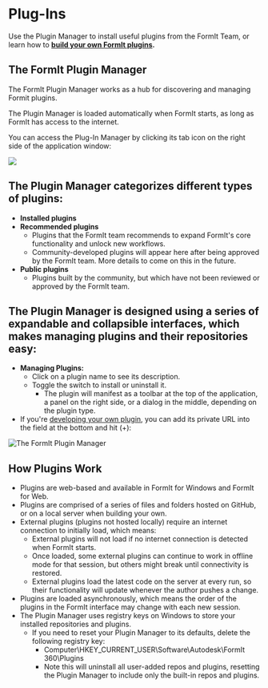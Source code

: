 # Plug-Ins

Use the Plugin Manager to install useful plugins from the FormIt Team, or learn how to [**build your own FormIt plugins**](https://formit3d.github.io/FormItExamplePlugins/docs/HowToBuild.html)**.**

## The FormIt Plugin Manager

The FormIt Plugin Manager works as a hub for discovering and managing Formit plugins.

The Plugin Manager is loaded automatically when FormIt starts, as long as FormIt has access to the internet.

You can access the Plug-In Manager by clicking its tab icon on the right side of the application window:

![](https://formit3d.github.io/FormItExamplePlugins/docs/images/PluginManagerTab.PNG)

## The Plugin Manager categorizes different types of plugins:

* **Installed plugins**
* **Recommended plugins**
  * Plugins that the FormIt team recommends to expand FormIt's core functionality and unlock new workflows.
  * Community-developed plugins will appear here after being approved by the FormIt team. More details to come on this in the future.
* **Public plugins**
  * Plugins built by the community, but which have not been reviewed or approved by the FormIt team.

## The Plugin Manager is designed using a series of expandable and collapsible interfaces, which makes managing plugins and their repositories easy:

* **Managing Plugins:**
  * Click on a plugin name to see its description.
  * Toggle the switch to install or uninstall it.
    * The plugin will manifest as a toolbar at the top of the application, a panel on the right side, or a dialog in the middle, depending on the plugin type.
* If you're [developing your own plugin](https://formit3d.github.io/FormItExamplePlugins/docs/HowToBuild.html), you can add its private URL into the field at the bottom and hit (+):

![The FormIt Plugin Manager](https://formit3d.github.io/FormItExamplePlugins/docs/images/addNew.png)

## How Plugins Work

* Plugins are web-based and available in FormIt for Windows and FormIt for Web.
* Plugins are comprised of a series of files and folders hosted on GitHub, or on a local server when building your own.
* External plugins (plugins not hosted locally) require an internet connection to initially load, which means:
  * External plugins will not load if no internet connection is detected when FormIt starts.
  * Once loaded, some external plugins can continue to work in offline mode for that session, but others might break until connectivity is restored.
  * External plugins load the latest code on the server at every run, so their functionality will update whenever the author pushes a change.
* Plugins are loaded asynchronously, which means the order of the plugins in the FormIt interface may change with each new session.
* The Plugin Manager uses registry keys on Windows to store your installed repositories and plugins.
  * If you need to reset your Plugin Manager to its defaults, delete the following registry key:
    * Computer\HKEY\_CURRENT\_USER\Software\Autodesk\FormIt 360\Plugins
    * Note this will uninstall all user-added repos and plugins, resetting the Plugin Manager to include only the built-in repos and plugins.
